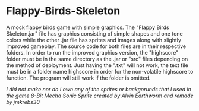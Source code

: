 Flappy-Birds-Skeleton
=====================

A mock flappy birds game with simple graphics. The "Flappy Birds Skeleton.jar" file has graphics consisting of simple shapes and one tone colors while the other .jar file has sprites and images along with slightly improved gameplay. The source code for both files are in their respective folders. In order to run the improved graphics version, the "highscore" folder must be in the same directory as the .jar or "src" files depending on the method of deployment. Just having the ".txt" will not work, the text file must be in a folder name highscore in order for the non-volatile highscore to function. The program will still work if the folder is omitted.

*I did not make nor do I own any of the sprites or backgorunds that I used in the game*
*8-Bit Mecha Sonic Sprite created by Alvin Earthworm and remade by jmkrebs30*
